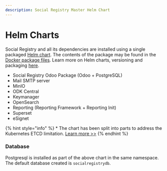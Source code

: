 ```yaml
---
description: Social Registry Master Helm Chart
---
```


# Helm Charts

Social Registry and all its dependencies are installed using a single packaged [Helm chart](https://github.com/OpenG2P/openg2p-social-registry-deployment/tree/develop/charts).  The contents of the package may be found in the [Docker package files](https://github.com/OpenG2P/openg2p-packaging/tree/main/packaging/packages/social-registry).  Learn more on Helm charts, versioning and packaging [here](../../deployment/helm-charts.md#helm-chart-versions).

* Social Registry Odoo Package (Odoo + PostgreSQL)
* Mail SMTP server
* MinIO
* ODK Central
* Keymanager
* OpenSearch
* Reporting (Reporting Framework + Reporting Init)
* Superset
* eSignet

{% hint style="info" %}
\* The chart has been split into parts to address the Kubernetes ETCD limitation. [Learn more >>](../../deployment/helm-charts.md#helm-chart-size-limitation)
{% endhint %}

### Database

Postgresql is installed as part of the above chart in the same namespace. The default database created is `socialregistrydb`.
